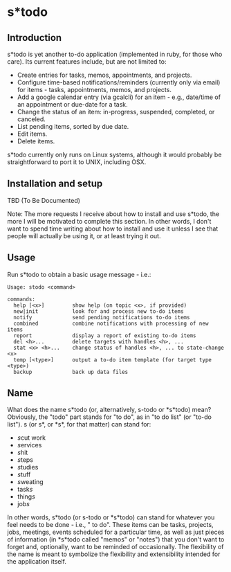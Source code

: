 # s\*todo

## Introduction

s\*todo is yet another to-do application (implemented in ruby, for those
who care).  Its current features include, but are not limited to:

  * Create entries for tasks, memos, appointments, and projects.
  * Configure time-based notifications/reminders (currently only via email)
    for items - tasks, appointments, memos, and projects.
  * Add a google calendar entry (via gcalcli) for an item - e.g., date/time
    of an appointment or due-date for a task.
  * Change the status of an item: in-progress, suspended, completed, or
    canceled.
  * List pending items, sorted by due date.
  * Edit items.
  * Delete items.

s\*todo currently only runs on Linux systems, although it would probably be
straightforward to port it to UNIX, including OSX.

## Installation and setup

TBD (To Be Documented)

Note: The more requests I receive about how to install and use s\*todo, the
more I will be motivated to complete this section.  In other words, I don't
want to spend time writing about how to install and use it unless I see
that people will actually be using it, or at least trying it out.

## Usage

Run s\*todo to obtain a basic usage message - i.e.:

```
Usage: stodo <command>

commands:
  help [<x>]         show help (on topic <x>, if provided)
  new|init           look for and process new to-do items
  notify             send pending notifications to-do items
  combined           combine notifications with processing of new items
  report             display a report of existing to-do items
  del <h>...         delete targets with handles <h>, ...
  stat <x> <h>...    change status of handles <h>, ... to state-change <x>
  temp [<type>]      output a to-do item template (for target type <type>)
  backup             back up data files
```

## Name

What does the name s\*todo (or, alternatively, s-todo or \*s\*todo) mean?
Obviously, the "todo" part stands for "to do", as in "to do list" (or
"to-do list").  s (or s\*, or \*s\*, for that matter) can stand for:

  - *s*cut work
  - *s*ervices
  - *s*hit
  - *s*teps
  - *s*tudies
  - *s*tuff
  - *s*weating
  - task*s*
  - thing*s*
  - job*s*

In other words, s\*todo (or s-todo or \*s\*todo) can stand for whatever you
feel needs to be done - i.e., "<my-important-items> to do".  These items
can be tasks, projects, jobs, meetings, events scheduled for a particular
time, as well as just pieces of information (in \*s\*todo called "memos" or
"notes") that you don't want to forget and, optionally, want to be reminded
of occasionally.  The flexibility of the name is meant to symbolize the
flexibility and extensibility intended for the application itself.
